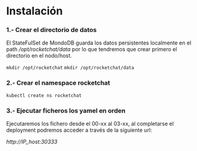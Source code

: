 # Instalación

### 1.- Crear el directorio de datos

El StateFulSet de MondoDB guarda los datos persistentes localmente en el path */opt/rocketchat/data* por lo que tendremos que crear primero el directorio en el nodo/host.

`mkdir /opt/rocketchat`
`mkdir /opt/rocketchat/data`

### 2.- Crear el namespace rocketchat

`kubectl create ns rocketchat`

### 3.- Ejecutar ficheros los yamel en orden

Ejecutaremos los fichero desde el 00-xx al 03-xx, al completarse el deployment podremos acceder a través de la siguiente url:

*http://IP_host:30333*





